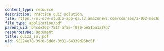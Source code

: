 ```yaml
---
content_type: resource
description: Practice quiz solution.
file: https://ol-ocw-studio-app-qa.s3.amazonaws.com/courses/2-002-mechanics-and-materials-ii-spring-2004/90224e7839c06d6d393164339d96bc5f_quiz2_sol.pdf
file_type: application/pdf
parent_uid: b4cde362-751f-af5e-f070-be51ba1a87d7
resourcetype: Document
title: quiz2_sol.pdf
uid: 90224e78-39c0-6d6d-3931-64339d96bc5f
---
```

